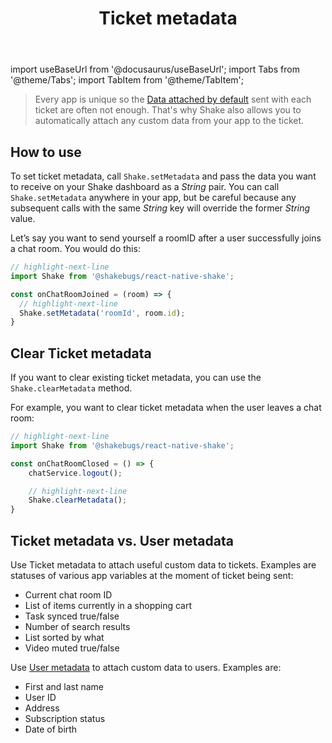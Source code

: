 ﻿---
id: ticket-metadata
title: Ticket metadata
---
import useBaseUrl from '@docusaurus/useBaseUrl';
import Tabs from '@theme/Tabs';
import TabItem from '@theme/TabItem';

>Every app is unique so the [Data attached by default](/react/configuration-and-data/data-attached-by-default) sent with each ticket are often not enough.
That's why Shake also allows you to automatically attach any custom data from your app to the ticket.

## How to use

To set ticket metadata, call `Shake.setMetadata` and pass the data you want to
receive on your Shake dashboard as a *String* pair. You can call `Shake.setMetadata` anywhere in your app, but be careful because any subsequent calls with the same *String* key will override the former *String* value.

Let’s say you want to send yourself a roomID after a user successfully joins a chat room. You would do this:

```javascript title="App.js"
// highlight-next-line
import Shake from '@shakebugs/react-native-shake';

const onChatRoomJoined = (room) => {
  // highlight-next-line
  Shake.setMetadata('roomId', room.id);
}
```

## Clear Ticket metadata

If you want to clear existing ticket metadata, you can use the `Shake.clearMetadata` method.

For example, you want to clear ticket metadata when the user leaves a chat room:

```javascript title="App.js"
// highlight-next-line
import Shake from '@shakebugs/react-native-shake';

const onChatRoomClosed = () => {
    chatService.logout();

    // highlight-next-line
    Shake.clearMetadata();
}
```

## Ticket metadata vs. User metadata

Use Ticket metadata to attach useful custom data to tickets. Examples are statuses of various app variables at the moment of ticket being sent:
* Current chat room ID
* List of items currently in a shopping cart
* Task synced true/false
* Number of search results
* List sorted by what
* Video muted true/false

Use [User metadata](react/users/update-user-metadata.md) to attach custom data to users. Examples are:
* First and last name
* User ID
* Address
* Subscription status
* Date of birth